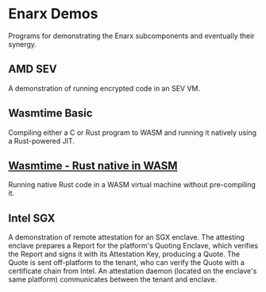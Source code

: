 # Enarx Demos
Programs for demonstrating the Enarx subcomponents and eventually their synergy.

## AMD SEV
A demonstration of running encrypted code in an SEV VM.

## Wasmtime Basic
Compiling either a C or Rust program to WASM and running it natively using a Rust-powered JIT.

## [Wasmtime - Rust native in WASM](wasmtime-native-embed)
Running native Rust code in a WASM virtual machine without pre-compiling it.

## Intel SGX
A demonstration of remote attestation for an SGX enclave. The attesting enclave prepares a Report for the platform's
Quoting Enclave, which verifies the Report and signs it with its Attestation Key, producing a Quote. The Quote is
sent off-platform to the tenant, who can verify the Quote with a certificate chain from Intel. An attestation daemon
(located on the enclave's same platform) communicates between the tenant and enclave.
